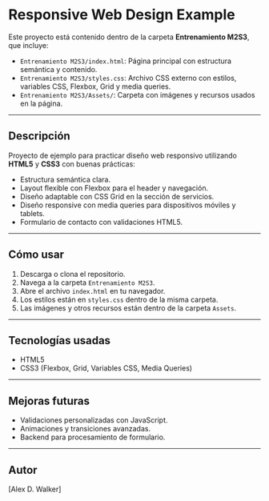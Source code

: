 # Responsive Web Design Example

Este proyecto está contenido dentro de la carpeta **Entrenamiento M2S3**, que incluye:

- `Entrenamiento M2S3/index.html`: Página principal con estructura semántica y contenido.
- `Entrenamiento M2S3/styles.css`: Archivo CSS externo con estilos, variables CSS, Flexbox, Grid y media queries.
- `Entrenamiento M2S3/Assets/`: Carpeta con imágenes y recursos usados en la página.

---

## Descripción

Proyecto de ejemplo para practicar diseño web responsivo utilizando **HTML5** y **CSS3** con buenas prácticas:

- Estructura semántica clara.
- Layout flexible con Flexbox para el header y navegación.
- Diseño adaptable con CSS Grid en la sección de servicios.
- Diseño responsive con media queries para dispositivos móviles y tablets.
- Formulario de contacto con validaciones HTML5.

---

## Cómo usar

1. Descarga o clona el repositorio.
2. Navega a la carpeta `Entrenamiento M2S3`.
3. Abre el archivo `index.html` en tu navegador.
4. Los estilos están en `styles.css` dentro de la misma carpeta.
5. Las imágenes y otros recursos están dentro de la carpeta `Assets`.

---

## Tecnologías usadas

- HTML5
- CSS3 (Flexbox, Grid, Variables CSS, Media Queries)

---

## Mejoras futuras

- Validaciones personalizadas con JavaScript.
- Animaciones y transiciones avanzadas.
- Backend para procesamiento de formulario.

---

## Autor

[Alex D. Walker]



